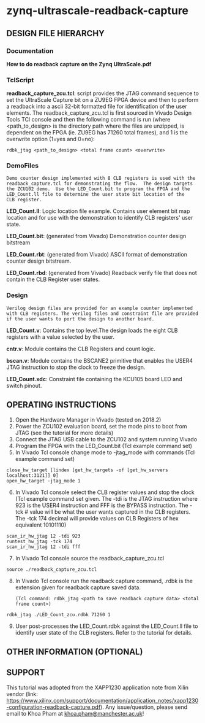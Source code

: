 # zynq-ultrascale-readback-capture
## DESIGN FILE HIERARCHY

### Documentation

**How to do readback capture on the Zynq UltraScale.pdf**
	
### TclScript 

**readback_capture_zcu.tcl**:
	script provides the JTAG command sequence 
	to set the UltraScale Capture bit on a ZU9EG FPGA device and then 
	to perform a readback into a ascii 32-bit formatted file for 
	identification of the user elements. The readback_capture_zcu.tcl is 
	first sourced in Vivado Design Tools TCl console and then the 
	following command is run (where <path_to_design> is the directory
	path where the files are unzipped, <total frame count> 
	is dependent on the FPGA (ie. ZU9EG has 71260 total frames), and 1 is 
	the overwrite option (1=yes and 0=no):
```
rdbk_jtag <path_to_design> <total frame count> <overwrite> 
```

### DemoFiles

	Demo counter design implemented with 8 CLB registers is used with the 
	readback_capture.tcl for demonstrating the flow.  The design targets
	the ZCU102 demo.  Use the LED_Count.bit to program the FPGA and the
	LED_Count.ll file to determine the user state bit location of the 
	CLB register.    

**LED_Count.ll**:
	Logic location file example. Contains user element bit map location
	and for use with the demonstration to identify CLB registers' user 
	state.

**LED_Count.bit**: (generated from Vivado)
	Demonstration counter design bitstream  
 
**LED_Count.rbt**: (generated from Vivado)
	ASCII format of demonstration counter design bitstream.

**LED_Count.rbd**: (generated from Vivado)
	Readback verify file that does not contain the CLB Register user states.  
	


### Design 
	Verilog design files are provided for an example counter implemented
	with CLB registers. The verilog files and constraint file are provided 
	if the user wants to port the design to another board.  


**LED_Count.v**:
	Contains the top level.The design loads the eight CLB registers
	with a value selected by the user. 

**cntr.v**:
	Module contains the CLB Registers and count logic. 
	
**bscan.v**:
	Module contains the BSCANE2 primitive that enables the USER4
	JTAG instruction to stop the clock to freeze the design. 

**LED_Count.xdc**:
	Constraint file containing the KCU105 board LED and switch pinout.	

## OPERATING INSTRUCTIONS 


1) Open the Hardware Manager in Vivado (tested on 2018.2)
2) Power the ZCU102 evaluation board, set the mode pins to boot from JTAG (see the tutorial for more details)
3) Connect the JTAG USB cable to the ZCU102 and system running Vivado
4) Program the FPGA with the LED_Count.bit (Tcl example command set)
5) In Vivado Tcl console change mode to -jtag_mode with commands (Tcl example command set)

```
close_hw_target [lindex [get_hw_targets -of [get_hw_servers localhost:3121]] 0]
open_hw_target -jtag_mode 1
```		

6) In Vivado Tcl console select the CLB register values and stop the clock (Tcl example command set given.
The -tdi is the JTAG instruction where 923 is the USER4 instruction and FFF is the BYPASS instruction.
The -tck # value will be what the user wants captured in the CLB registers.
The -tck 174 decimal will provide values on CLB Registers of hex equivalent 10101110)  

```
scan_ir_hw_jtag 12 -tdi 923
runtest_hw_jtag -tck 174
scan_ir_hw_jtag 12 -tdi fff
```

7) In Vivado Tcl console source the readback_capture_zcu.tcl

```
source ./readback_capture_zcu.tcl
```

8) In Vivado Tcl console run the readback capture command, .rdbk is the extension given for readback capture saved data. 

	   (Tcl command: rdbk_jtag <path to save readback capture data> <total frame count>)

```
rdbk_jtag ./LED_Count_zcu.rdbk 71260 1
```

9) User post-processes the LED_Count.rdbk against the LED_Count.ll file to identify user state of the CLB registers.
Refer to the tutorial for details.

## OTHER INFORMATION (OPTIONAL) 


## SUPPORT

This tutorial was adopted from the XAPP1230 application note from Xilin vendor (link: https://www.xilinx.com/support/documentation/application_notes/xapp1230-configuration-readback-capture.pdf).
Any issue/question, please send email to Khoa Pham at <khoa.pham@manchester.ac.uk>!
